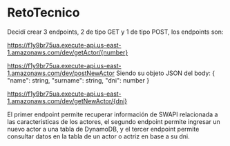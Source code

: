# RetoTecnico
Decidí crear 3 endpoints, 2 de tipo GET y 1 de tipo POST, los endpoints son:

https://f1y9br75ua.execute-api.us-east-1.amazonaws.com/dev/getActor/{number}

https://f1y9br75ua.execute-api.us-east-1.amazonaws.com/dev/postNewActor
Siendo su objeto JSON del body: 
{
    "name": string,
    "surname": string,
    "dni": number
}

https://f1y9br75ua.execute-api.us-east-1.amazonaws.com/dev/getNewActor/{dni}

El primer endpoint permite recuperar información de SWAPI relacionada a las caracteristicas de los actores, el segundo endpoint permite ingresar un nuevo actor a una tabla de DynamoDB, y el tercer endpoint permite consultar datos en la tabla de un actor o actriz en base a su dni.

